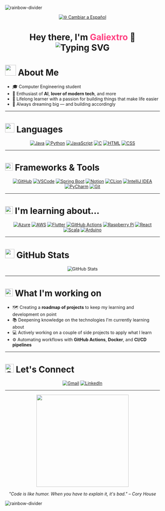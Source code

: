 ![rainbow-divider](https://capsule-render.vercel.app/api?type=waving&color=gradient&height=80&width=100%&section=header)

<div align="center">

  [![🌐 Cambiar a Español](https://img.shields.io/badge/Cambiar_a-Español-e63946?style=for-the-badge&labelColor=000)](README.es.md)

</div>

<h1 align="center">
  Hey there, I'm <span style="color:#ff4081;">Galiextro</span> 👋<br>
  <img src="https://readme-typing-svg.herokuapp.com?font=Fira+Code&size=24&pause=1000&color=36BCF7&center=true&vCenter=true&width=600&lines=Computer+Engineering+Student;AI+%2B+Virtual+Assistants+Enthusiast;Lifelong+Learner+%2B+Dream+Builder" alt="Typing SVG" />
</h1>


# <img src="https://github.com/7oSkaaa/7oSkaaa/raw/main/Images/about_me.gif" width="35px" style="margin-bottom: 2px;" /> About Me

- 🎓 Computer Engineering student  
- 🤖 Enthusiast of **AI**, **lover of modern tech**, and more 
- 🌱 Lifelong learner with a passion for building things that make life easier  
- 🚀 Always dreaming big — and building accordingly

---

# <img src="https://github.com/7oSkaaa/7oSkaaa/raw/main/Images/Programming_Languages.gif?raw=true" width="30px" style="visibility:visible;max-width:100%;"> Languages

<div align="center">

[![Java](https://skillicons.dev/icons?i=java)](https://www.oracle.com/java/)
[![Python](https://skillicons.dev/icons?i=python)](https://www.python.org/)
[![JavaScript](https://skillicons.dev/icons?i=js)](https://developer.mozilla.org/en-US/docs/Web/JavaScript)
[![C](https://skillicons.dev/icons?i=c)](https://en.wikipedia.org/wiki/C_(programming_language))
[![HTML](https://skillicons.dev/icons?i=html)](https://developer.mozilla.org/en-US/docs/Web/HTML)
[![CSS](https://skillicons.dev/icons?i=css)](https://developer.mozilla.org/en-US/docs/Web/CSS)

</div>

---

#  <img src="https://img.icons8.com/ios-filled/50/ffffff/settings.png" width="25" height="25" alt="Settings Icon" /> Frameworks & Tools

<div align="center">

  [![GitHub](https://skillicons.dev/icons?i=github)](https://github.com/)
  [![VSCode](https://skillicons.dev/icons?i=vscode)](https://code.visualstudio.com/)
  [![Spring Boot](https://skillicons.dev/icons?i=spring)](https://spring.io/projects/spring-boot)
  [![Notion](https://skillicons.dev/icons?i=notion)](https://www.notion.so/)
  [![CLion](https://skillicons.dev/icons?i=clion)](https://www.jetbrains.com/clion/)
  [![IntelliJ IDEA](https://skillicons.dev/icons?i=idea)](https://www.jetbrains.com/idea/)
  [![PyCharm](https://skillicons.dev/icons?i=pycharm)](https://www.jetbrains.com/pycharm/)
  [![Git](https://skillicons.dev/icons?i=git)](https://git-scm.com/)

</div>

---

# <img src="https://img.icons8.com/color/48/light-on--v1.png" width="25" height="25" alt="Idea Icon" /> I'm learning about...

<div align="center">

  [![Azure](https://skillicons.dev/icons?i=azure)](https://azure.microsoft.com/)
  [![AWS](https://skillicons.dev/icons?i=aws)](https://aws.amazon.com/)
  [![Flutter](https://skillicons.dev/icons?i=flutter)](https://flutter.dev/)
  [![GitHub Actions](https://skillicons.dev/icons?i=githubactions)](https://github.com/features/actions)
  [![Raspberry Pi](https://skillicons.dev/icons?i=raspberrypi)](https://www.raspberrypi.com/)
  [![React](https://skillicons.dev/icons?i=react)](https://reactjs.org/)
  [![Scala](https://skillicons.dev/icons?i=scala)](https://www.scala-lang.org/)
  [![Arduino](https://skillicons.dev/icons?i=arduino)](https://www.arduino.cc/)


</div>


---

# <img src="https://github.com/7oSkaaa/7oSkaaa/raw/main/Images/Statistics.gif?raw=true" width="30px" style="visibility:visible;max-width:100%;"> GitHub Stats

<div align="center">
  
  ![GitHub Stats](https://github-readme-stats.vercel.app/api?username=galiextro&show_icons=true&theme=github_dark)

</div>

---

# <img src="https://img.icons8.com/color/48/search--v1.png" width="25" height="25" alt="Search Icon" /> What I'm working on

- 🗺️ Creating a **roadmap of projects** to keep my learning and development on point  
- 📚 Deepening knowledge on the technologies I'm currently learning about  
- 💻 Actively working on a couple of side projects to apply what I learn  
- ⚙️ Automating workflows with **GitHub Actions**, **Docker**, and **CI/CD pipelines**

---

# <img src="https://img.icons8.com/color/48/000000/contacts.png" width="28" height="28" alt="Connect Icon" /> Let's Connect

<div align="center">

  [![Gmail](https://skillicons.dev/icons?i=gmail)](https://mail.google.com/mail/?view=cm&fs=1&to=alexuntaru10@gmail.com)
  [![LinkedIn](https://skillicons.dev/icons?i=linkedin)](https://www.linkedin.com/in/alexandru-untaru-083609277/)

</div>

---

<div align="center">
  <img src="https://media.giphy.com/media/qgQUggAC3Pfv687qPC/giphy.gif" width="300" />
</div>

<p align="center">
  <em>"Code is like humor. When you have to explain it, it's bad." – Cory House</em>
</p>

![rainbow-divider](https://capsule-render.vercel.app/api?type=waving&color=gradient&height=80&width=100%&section=footer)
